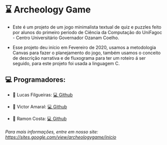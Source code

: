 # :hourglass: Archeology Game

- Este é um projeto de um jogo minimalista textual de quiz e puzzles feito por alunos do primeiro período de Ciência da Computação do UniFagoc - Centro Universitário Governador Ozanam Coelho.

- Esse projeto deu início em Fevereiro de 2020, usamos a metodologia Canvas para fazer o planejamento do jogo, também usamos o conceito de descrição narrativa e de fluxograma para ter um roteiro á ser seguido, para este projeto foi usada a linguagem C.

## :computer: Programadores:
  - :speech_balloon: Lucas Filgueiras: <a href="https://github.com/LucasFilgueiras" rel="nofollow">:computer: Github </a>

  - :speech_balloon: Victor Amaral: <a href="https://github.com/Fri5Day" rel="nofollow">:computer: Github </a>

  - :speech_balloon: Ramon Costa: <a href="https://instagram.com/gaspor3" rel="nofollow">:computer: Github </a>


###### Para mais informações, entre em nosso site: https://sites.google.com/view/archeologygame/início

